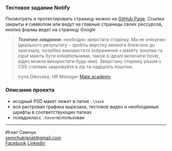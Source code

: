### Тестовое задание **Notify** 
Посмотреть и протестировать страницу можно на [GitHub Page][1]. Ссылки закрыты `#` символом или ведут на главные страницы своих рессурсов,
кнопка формы ведет на страницу *Google*

[1]: https://ignatsemchuk.github.io/mateacademy_lesson_0/

>**_Технічне завдання:_**
>необхідно зверстати сторінку. Ми не очікуємо ідеального результату – зробіть верстку якомога ближчою до оригіналу,
потрібно використати зображення з макету (кнопки та input мають бути клікабельними, також в ідеалі включити hover, відео можна використати
будь-яке). Зверстану сторінку разом з CSS стилями заархівуйте в zip та надішліть поштою.
>
>Iryna Dikovska, *HR Manager* [Mate academy][2]

[2]: http://mate.academy/

### Описание проекта
+ исодный PSD макет лежит в папке `.\task`
+ вся растровая графика вырезана, тестовое видео и необходимые шрифты в соответствующих папках
+ псевдокласс `:hover`использован

---------------------------
Игнат Семчук  
<semchukignat@gmail.com>  
[Facebook][3] [LinkedIn][4]

[3]: https://facebook.com/ "Facebook's Homepage"
[4]: https://www.linkedin.com/ "LinkedIn's Homepage"
